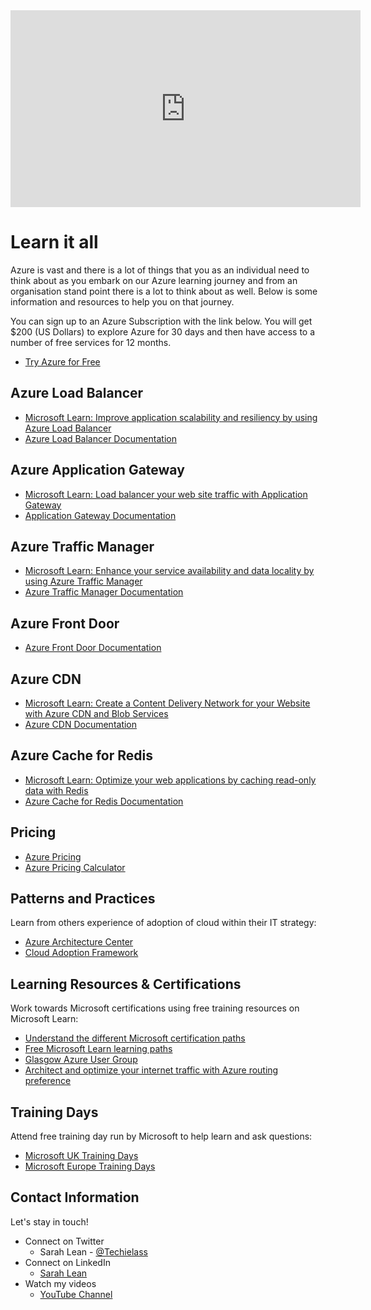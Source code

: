 <center><iframe width="560" height="315" src="https://www.youtube.com/embed/M78vgG3NFe0" title="YouTube video player" frameborder="0" allow="accelerometer; autoplay; clipboard-write; encrypted-media; gyroscope; picture-in-picture" allowfullscreen></iframe></center>

# Learn it all

Azure is vast and there is a lot of things that you as an individual need to think about as you embark on our Azure learning journey and from an organisation stand point there is a lot to think about as well.  Below is some information and resources to help you on that journey. 

You can sign up to an Azure Subscription with the link below. You will get $200 (US Dollars) to explore Azure for 30 days and then have access to a number of free services for 12 months. 
- [Try Azure for Free](https://aka.ms/Try4Free)

## Azure Load Balancer
- [Microsoft Learn: Improve application scalability and resiliency by using Azure Load Balancer](https://docs.microsoft.com/learn/modules/improve-app-scalability-resiliency-with-load-balancer/?ocid=AID3023451&WT.mc_id=modinfra-22849-salean)
- [Azure Load Balancer Documentation](https://docs.microsoft.com/azure/load-balancer/?ocid=AID3023451&WT.mc_id=modinfra-22849-salean)

## Azure Application Gateway
- [Microsoft Learn: Load balancer your web site traffic with Application Gateway](https://docs.microsoft.com/en-us/learn/modules/load-balance-web-traffic-with-application-gateway/)
- [Application Gateway Documentation](https://docs.microsoft.com/azure/application-gateway/?ocid=AID3023451&WT.mc_id=modinfra-22849-salean)

## Azure Traffic Manager
- [Microsoft Learn: Enhance your service availability and data locality by using Azure Traffic Manager](https://docs.microsoft.com/learn/modules/distribute-load-with-traffic-manager/?ocid=AID3023451&WT.mc_id=modinfra-22849-salean)
- [Azure Traffic Manager Documentation](https://docs.microsoft.com/azure/traffic-manager/?ocid=AID3023451&WT.mc_id=modinfra-22849-salean)

## Azure Front Door
- [Azure Front Door Documentation](https://docs.microsoft.com/azure/frontdoor/?ocid=AID3023451&WT.mc_id=modinfra-22849-salean)

## Azure CDN
- [Microsoft Learn: Create a Content Delivery Network for your Website with Azure CDN and Blob Services](https://docs.microsoft.com/learn/modules/create-cdn-static-resources-blob-storage/?ocid=AID3023451&WT.mc_id=modinfra-22849-salean)
- [Azure CDN Documentation](https://docs.microsoft.com/azure/cdn/?ocid=AID3023451&WT.mc_id=modinfra-22849-salean)

## Azure Cache for Redis
- [Microsoft Learn: Optimize your web applications by caching read-only data with Redis](https://docs.microsoft.com/learn/modules/optimize-your-web-apps-with-redis/?ocid=AID3023451&WT.mc_id=modinfra-22849-salean)
- [Azure Cache for Redis Documentation](https://docs.microsoft.com/azure/azure-cache-for-redis/?ocid=AID3023451&WT.mc_id=modinfra-22849-salean)


## Pricing
- [Azure Pricing](https://azure.microsoft.com/pricing/?ocid=AID3023451&WT.mc_id=modinfra-22849-salean)
- [Azure Pricing Calculator](https://azure.microsoft.com/pricing/calculator/?ocid=AID3023451&WT.mc_id=modinfra-22849-salean)


## Patterns and Practices
Learn from others experience of adoption of cloud within their IT strategy:
- [Azure Architecture Center](https://aka.ms/azure-architecture-center)
- [Cloud Adoption Framework](https://docs.microsoft.com/azure/cloud-adoption-framework/?ocid=AID3023451&WT.mc_id=modinfra-22849-salean)

## Learning Resources & Certifications
Work towards Microsoft certifications using free training resources on Microsoft Learn:
- [Understand the different Microsoft certification paths](https://aka.ms/certificationjourney)
- [Free Microsoft Learn learning paths](https://docs.microsoft.com/learn/?ocid=AID3023451&WT.mc_id=modinfra-22849-salean)
- [Glasgow Azure User Group](https://www.gaug.co.uk)
- [Architect and optimize your internet traffic with Azure routing preference](https://azure.microsoft.com/blog/architect-and-optimize-your-internet-traffic-with-azure-routing-preference/?ocid=AID3023451&WT.mc_id=modinfra-22849-salean)

## Training Days
Attend free training day run by Microsoft to help learn and ask questions: 
- [Microsoft UK Training Days](https://www.microsoft.com/en-gb/events/training-days/)
- [Microsoft Europe Training Days](https://www.microsoft.com/en-ie/training-days)

## Contact Information

Let's stay in touch! 

- Connect on Twitter
    - Sarah Lean - [@Techielass](https://twitter.com/Techielass)
- Connect on LinkedIn
    - [Sarah Lean](https://in.linkedin.com/in/sazlean)
- Watch my videos
    - [YouTube Channel](https://www.youtube.com/techielass)
